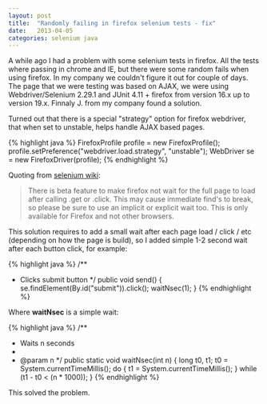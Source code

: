 ```yaml
---
layout: post
title:  "Randomly failing in firefox selenium tests - fix"
date:   2013-04-05
categories: selenium java
---
```


A while ago I had a problem with some selenium tests in firefox. All the tests where passing in chrome and IE, but there were some random fails when using firefox. In my company we couldn't figure it out for couple of days. The page that we were testing was based on AJAX, we were using Webdriver/Selenium 2.29.1 and JUnit 4.11 + firefox from version 16.x up to version 19.x. Finnaly J. from my company found a solution.

Turned out that there is a special "strategy" option for firefox webdriver, that when set to unstable, helps handle AJAX based pages.

{% highlight java %}
FirefoxProfile profile = new FirefoxProfile();
profile.setPreference("webdriver.load.strategy", "unstable");
WebDriver se = new FirefoxDriver(profile);
{% endhighlight %}

Quoting from <a href="http://code.google.com/p/selenium/wiki/FirefoxDriver" target="_blank">selenium wiki</a>:
<blockquote>
There is beta feature to make firefox not wait for the full page to load after calling .get or .click. This may cause immediate find's to break, so please be sure to use an implicit or explicit wait too. This is only available for Firefox and not other browsers.
</blockquote>

This solution requires to add a small wait after each page load / click / etc (depending on how the page is build), so I added simple 1-2 second wait after each button click, for example:

{% highlight java %}
/**
* Clicks submit button
*/
public void send() {
  se.findElement(By.id("submit")).click();
  waitNsec(1);
}
{% endhighlight %}

Where **waitNsec** is a simple wait:

{% highlight java %}
/**
* Waits n seconds
*
* @param n
*/
public static void waitNsec(int n) {
  long t0, t1;
  t0 = System.currentTimeMillis();
  do {
    t1 = System.currentTimeMillis();
  } while (t1 - t0 < (n * 1000));
}
{% endhighlight %}

This solved the problem.
